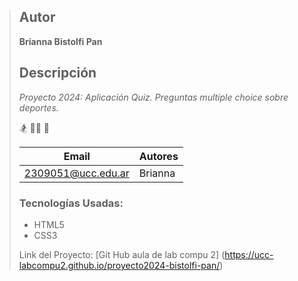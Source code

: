 > ## Autor
> **Brianna Bistolfi Pan**
>
>
> ## Descripción
>
> *Proyecto 2024: Aplicación Quiz. Preguntas multiple choice sobre deportes.* 
>
>  :snowboarder: :mountain_biking_woman: :football:
>
> | Email              | Autores |
> |--------------------|---------| 
> | 2309051@ucc.edu.ar | Brianna |
>
>  ### Tecnologías Usadas: 
>   - HTML5
>   - CSS3
>
>Link del Proyecto: [Git Hub aula de lab compu 2] (https://ucc-labcompu2.github.io/proyecto2024-bistolfi-pan/) 